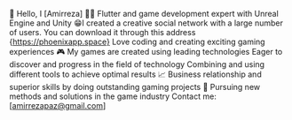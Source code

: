 👋 Hello, I [Amirreza]
👨‍💻 Flutter and game development expert with Unreal Engine and Unity
😁I created a creative social network with a large number of users. You can download it through this address {https://phoenixapp.space}
Love coding and creating exciting gaming experiences
🎮 My games are created using leading technologies
Eager to discover and progress in the field of technology
Combining and using different tools to achieve optimal results
📈 Business relationship and superior skills by doing outstanding gaming projects
🌱 Pursuing new methods and solutions in the game industry
Contact me: [amirrezapaz@gmail.com]


<!---
amirrezapazoki/amirrezapazoki is a ✨ special ✨ repository because its `README.md` (this file) appears on your GitHub profile.
You can click the Preview link to take a look at your changes.
--->

